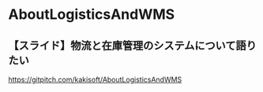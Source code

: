 # AboutLogisticsAndWMS

## 【スライド】物流と在庫管理のシステムについて語りたい
https://gitpitch.com/kakisoft/AboutLogisticsAndWMS

